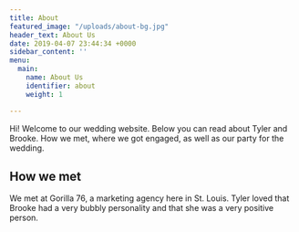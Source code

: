 ```yaml
---
title: About
featured_image: "/uploads/about-bg.jpg"
header_text: About Us
date: 2019-04-07 23:44:34 +0000
sidebar_content: ''
menu:
  main:
    name: About Us
    identifier: about
    weight: 1

---
```

Hi! Welcome to our wedding website. Below you can read about Tyler and Brooke. How we met, where we got engaged, as well as our party for the wedding.

## How we met

We met at Gorilla 76, a marketing agency here in St. Louis. Tyler loved that Brooke had a very bubbly personality and that she was a very positive person. 